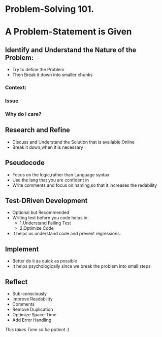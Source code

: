 # Problem-Solving 101.

# A Problem-Statement is Given

## Identify and Understand the Nature of the Problem:
- Try to define the Problem
- Then Break it down into smaller chunks
### Context:
### Issue
### Why do I care?

## Research and Refine
- Discuss and Understand the Solution that is available Online
- Break it down,when it is necessary

## Pseudocode
- Focus on the logic,rather than Language syntax
- Use the lang that you are confident in
- Write comments and focus on naming,so that it increases the redability

## Test-DRiven Development
- Optional but Recommended
- Writing test before you code helps in:
   - 1.Understand Failing Test
   - 2.Optimize Code
- It helps us understand code and prevent regressions.

## Implement
- Better do it as quick as possible
- It helps psychologically since we break the problem into small steps

## Reflect
- Sub-consciously 
- Improve Readability
- Comments
- Remove Duplication
- Optimize Space-Time
- Add Error Handling


*This takes Time so be patient :)*